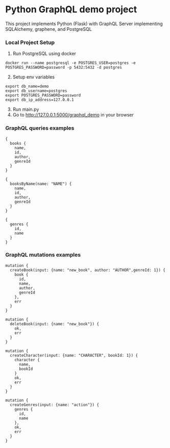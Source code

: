 # Python GraphQL demo project
This project implements Python (Flask) with GraphQL Server implementing SQLAlchemy, graphene, and PostgreSQL

### Local Project Setup
1. Run PostgreSQL using docker

```shell
docker run --name postgresql -e POSTGRES_USER=postgres -e POSTGRES_PASSWORD=password -p 5432:5432 -d postgres
```

2. Setup env variables 

```shell
export db_name=demo
export db_username=postgres
export POSTGRES_PASSWORD=password
export db_ip_address=127.0.0.1
```

3. Run main.py
4. Go to http://127.0.0.1:5000/graphql_demo in your browser

### GraphQL queries examples

```text
{
  books {
    name,
    id,
    author,
    genreId
  }
}

{
  booksByName(name: "NAME") {
    name,
    id,
    author,
    genreId
  }
}

{
  genres {
    id,
    name
  }
}
```
### GraphQL mutations examples
```text
mutation {
  createBook(input: {name: "new_book", author: "AUTHOR",genreId: 1}) {
    book {
      id,
      name,
      author,
      genreId
    },
    err
  }
}

mutation {
  deleteBook(input: {name: "new_book"}) {
    ok,
    err
  }
}

mutation {
  createCharacter(input: {name: "CHARACTER", bookId: 1}) {
    character {
      name,
      bookId
    }
    ok,
    err
  }
}

mutation {
  createGenres(input: {name: "action"}) {
    genres {
      id,
      name
    },
    ok,
    err
  }
}
```

